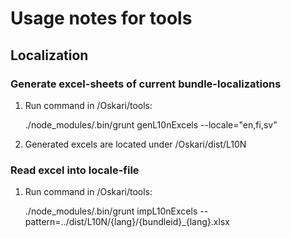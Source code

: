 # Usage notes for tools

## Localization 

### Generate excel-sheets of current bundle-localizations

1) Run command in /Oskari/tools:

	./node_modules/.bin/grunt genL10nExcels --locale="en,fi,sv" 

2) Generated excels are located under /Oskari/dist/L10N

### Read excel into locale-file

1) Run command in /Oskari/tools:

	./node_modules/.bin/grunt impL10nExcels --pattern=../dist/L10N/{lang}/{bundleid}_{lang}.xlsx
